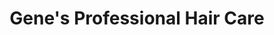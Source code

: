 ---
title: "Gene's Professional Hair Care"
url: /madison/genes-professional-hair-care/
shop: hairdresser
---